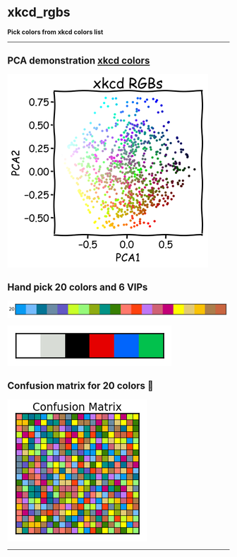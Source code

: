 # xkcd_rgbs

**Pick colors from xkcd colors list**

---

## PCA demonstration [xkcd colors](https://xkcd.com/color/rgb/)

![](./xkcd_rgbs_PCA.png)

## Hand pick 20 colors and 6 VIPs

![](./xkcd_rgbs_20.png)

![](./xkcd_rgbs_vip6.png)

## Confusion matrix for 20 colors :pushpin:

![](./xkcd_rgbs_Confusion.png)

---
